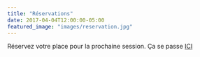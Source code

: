 ```yaml
---
title: "Réservations"
date: 2017-04-04T12:00:00-05:00
featured_image: "images/reservation.jpg"
---
```

Réservez votre place pour la prochaine session.
Ça se passe [ICI](https://yurplan.com/event/Connards-Confits-Session-03-Automne/48386#/)
